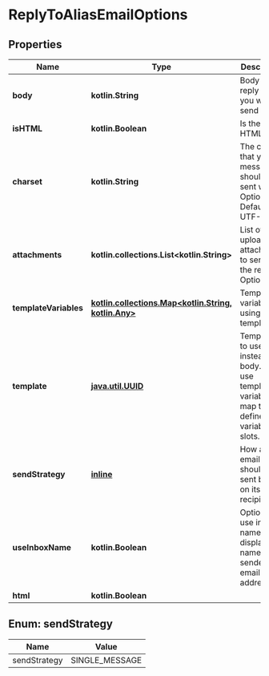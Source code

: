 
# ReplyToAliasEmailOptions

## Properties
Name | Type | Description | Notes
------------ | ------------- | ------------- | -------------
**body** | **kotlin.String** | Body of the reply email you want to send | 
**isHTML** | **kotlin.Boolean** | Is the reply HTML | 
**charset** | **kotlin.String** | The charset that your message should be sent with. Optional. Default is UTF-8 |  [optional]
**attachments** | **kotlin.collections.List&lt;kotlin.String&gt;** | List of uploaded attachments to send with the reply. Optional. |  [optional]
**templateVariables** | [**kotlin.collections.Map&lt;kotlin.String, kotlin.Any&gt;**](kotlin.Any) | Template variables if using a template |  [optional]
**template** | [**java.util.UUID**](java.util.UUID) | Template ID to use instead of body. Will use template variable map to fill defined variable slots. |  [optional]
**sendStrategy** | [**inline**](#SendStrategyEnum) | How an email should be sent based on its recipients |  [optional]
**useInboxName** | **kotlin.Boolean** | Optionally use inbox name as display name for sender email address |  [optional]
**html** | **kotlin.Boolean** |  |  [optional]


<a name="SendStrategyEnum"></a>
## Enum: sendStrategy
Name | Value
---- | -----
sendStrategy | SINGLE_MESSAGE



